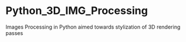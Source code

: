 # Python_3D_IMG_Processing
 Images Processing in Python aimed towards stylization of 3D rendering passes
